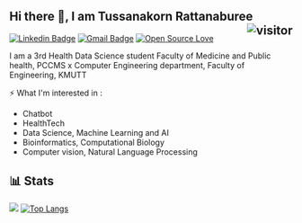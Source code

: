 ## Hi there 👋,  I am Tussanakorn Rattanaburee <img align="right" src="https://visitor-badge.glitch.me/badge?page_id=tussanakorn" alt="visitor" />

[![Linkedin Badge](https://img.shields.io/badge/-tussanakorn-blue?style=flat-square&logo=Linkedin&logoColor=white&link=https://www.linkedin.com/in/tussanakorn/)](https://www.linkedin.com/in/tussanakorn/)
[![Gmail Badge](https://img.shields.io/badge/-tussanakorn2000@gmail.com-c14438?style=flat-square&logo=Gmail&logoColor=white&link=mailto:tussanakorn2000@gmail.com)](mailto:tussanakorn2000@gmail.com)
[![Open Source Love](https://badges.frapsoft.com/os/v2/open-source.svg?v=103)](https://github.com/tussanakorn) 

I am a 3rd Health Data Science student Faculty of Medicine and Public health, PCCMS 
x Computer Engineering department, Faculty of Engineering, KMUTT
<!--
**tussanakorn/tussanakorn** is a ✨ _special_ ✨ repository because its `README.md` (this file) appears on your GitHub profile.

Here are some ideas to get you started:

- 🔭 I’m currently working on ...
- 🌱 I’m currently learning ...
- 👯 I’m looking to collaborate on ...
- 🤔 I’m looking for help with ...
- 💬 Ask me about ...
- 📫 How to reach me: ...
- 😄 Pronouns: ...
- ⚡ Fun fact: ...
-->


⚡ What I'm interested in : 

- Chatbot
- HealthTech
- Data Science, Machine Learning and AI
- Bioinformatics, Computational Biology
- Computer vision, Natural Language Processing

## 📊 Stats
![](https://github-profile-summary-cards.vercel.app/api/cards/profile-details?username=tussanakorn&theme=vue)
[![Top Langs](https://github-readme-stats.vercel.app/api/top-langs/?username=tussanakorn&layout=compact&langs_count=7&hide=TSQL)](https://github.com/tussanakorn/github-readme-stats)


